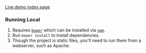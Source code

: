 [Live demo index page](http://web-animations.github.io/web-animations-demos/)

### Running Local

1. Requires [`bower`](http://bower.io/) which can be installed via [`npm`](https://www.npmjs.com/).
2. Run `bower install` to install dependencies.
3. Though the project is static files, you'll need to run them from a webserver, such as Apache. 
